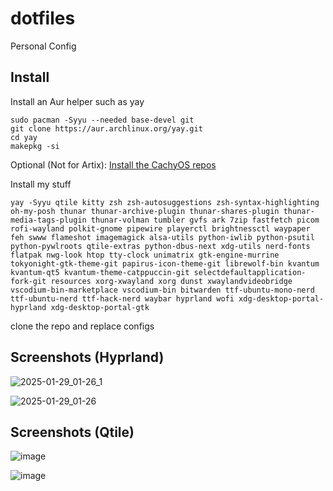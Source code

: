 # dotfiles
Personal Config

## Install
Install an Aur helper such as yay

```
sudo pacman -Syyu --needed base-devel git
git clone https://aur.archlinux.org/yay.git
cd yay
makepkg -si
```


Optional (Not for Artix): [Install the CachyOS repos](https://wiki.cachyos.org/features/optimized_repos/)



Install my stuff
```
yay -Syyu qtile kitty zsh zsh-autosuggestions zsh-syntax-highlighting oh-my-posh thunar thunar-archive-plugin thunar-shares-plugin thunar-media-tags-plugin thunar-volman tumbler gvfs ark 7zip fastfetch picom rofi-wayland polkit-gnome pipewire playerctl brightnessctl waypaper feh swww flameshot imagemagick alsa-utils python-iwlib python-psutil python-pywlroots qtile-extras python-dbus-next xdg-utils nerd-fonts flatpak nwg-look htop tty-clock unimatrix gtk-engine-murrine tokyonight-gtk-theme-git papirus-icon-theme-git librewolf-bin kvantum kvantum-qt5 kvantum-theme-catppuccin-git selectdefaultapplication-fork-git resources xorg-xwayland xorg dunst xwaylandvideobridge vscodium-bin-marketplace vscodium-bin bitwarden ttf-ubuntu-mono-nerd ttf-ubuntu-nerd ttf-hack-nerd waybar hyprland wofi xdg-desktop-portal-hyprland xdg-desktop-portal-gtk

```

clone the repo and replace configs

## Screenshots (Hyprland)

![2025-01-29_01-26_1](https://github.com/user-attachments/assets/8d1b6807-ab27-4581-ad41-cefd3355dd52)


![2025-01-29_01-26](https://github.com/user-attachments/assets/22f16e1f-3eef-4655-902a-ba3d018a4efe)


## Screenshots (Qtile)
![image](https://github.com/user-attachments/assets/627eab4a-4427-4a0f-9061-f3e6ef655f0a)

![image](https://github.com/user-attachments/assets/6ac7cabe-492e-4a26-96bc-34a7c33b0010)

